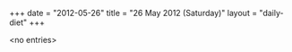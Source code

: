 +++
date = "2012-05-26"
title = "26 May 2012 (Saturday)"
layout = "daily-diet"
+++


\<no entries\>

